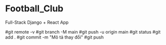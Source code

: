 # Football_Club
Full-Stack Django + React App

#git remote -v
#git branch -M main 
#git push -u origin main
#git status
#git add .
#git commit -m "Mô tả thay đổi"
#git push
